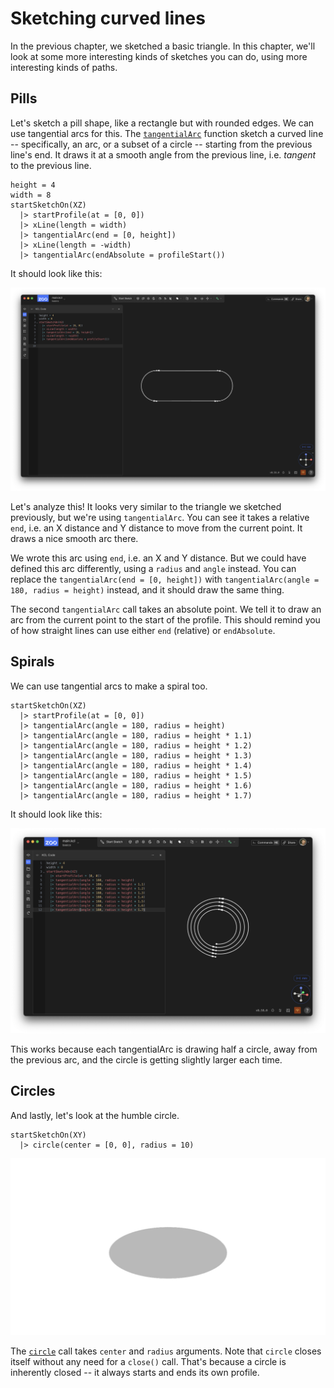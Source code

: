# Sketching curved lines

<!-- toc -->

In the previous chapter, we sketched a basic triangle. In this chapter, we'll look at some more interesting kinds of sketches you can do, using more interesting kinds of paths.

## Pills

Let's sketch a pill shape, like a rectangle but with rounded edges. We can use tangential arcs for this. The [`tangentialArc`] function sketch a curved line -- specifically, an arc, or a subset of a circle -- starting from the previous line's end. It draws it at a smooth angle from the previous line, i.e. _tangent_ to the previous line.


```kcl
height = 4
width = 8
startSketchOn(XZ)
  |> startProfile(at = [0, 0])
  |> xLine(length = width)
  |> tangentialArc(end = [0, height])
  |> xLine(length = -width)
  |> tangentialArc(endAbsolute = profileStart())
```

It should look like this:

![A pill-shape made from xLines and tangentialArcs](images/static/pill_sketch.png)

Let's analyze this! It looks very similar to the triangle we sketched previously, but we're using `tangentialArc`. You can see it takes a relative `end`, i.e. an X distance and Y distance to move from the current point. It draws a nice smooth arc there.

We wrote this arc using `end`, i.e. an X and Y distance. But we could have defined this arc differently, using a `radius` and `angle` instead. You can replace the `tangentialArc(end = [0, height])` with `tangentialArc(angle = 180, radius = height)` instead, and it should draw the same thing. 

The second `tangentialArc` call takes an absolute point. We tell it to draw an arc from the current point to the start of the profile. This should remind you of how straight lines can use either `end` (relative) or `endAbsolute`.

## Spirals

We can use tangential arcs to make a spiral too.


```kcl
startSketchOn(XZ)
  |> startProfile(at = [0, 0])
  |> tangentialArc(angle = 180, radius = height)
  |> tangentialArc(angle = 180, radius = height * 1.1)
  |> tangentialArc(angle = 180, radius = height * 1.2)
  |> tangentialArc(angle = 180, radius = height * 1.3)
  |> tangentialArc(angle = 180, radius = height * 1.4)
  |> tangentialArc(angle = 180, radius = height * 1.5)
  |> tangentialArc(angle = 180, radius = height * 1.6)
  |> tangentialArc(angle = 180, radius = height * 1.7)
```

It should look like this:

![A spiral made from many tangential arcs](images/static/spiral.png)

This works because each tangentialArc is drawing half a circle, away from the previous arc, and the circle is getting slightly larger each time.

## Circles

And lastly, let's look at the humble circle.

```kcl=basic_circle
startSketchOn(XY)
  |> circle(center = [0, 0], radius = 10)
```

![A simple circle](images/dynamic/basic_circle.png)

The [`circle`] call takes `center` and `radius` arguments. Note that `circle` closes itself without any need for a `close()` call. That's because a circle is inherently closed -- it always starts and ends its own profile.

[`tangentialArc`]: <https://zoo.dev/docs/kcl/tangentialArc>
[`circle`]: <https://zoo.dev/docs/kcl-std/functions/std-sketch-circle>

